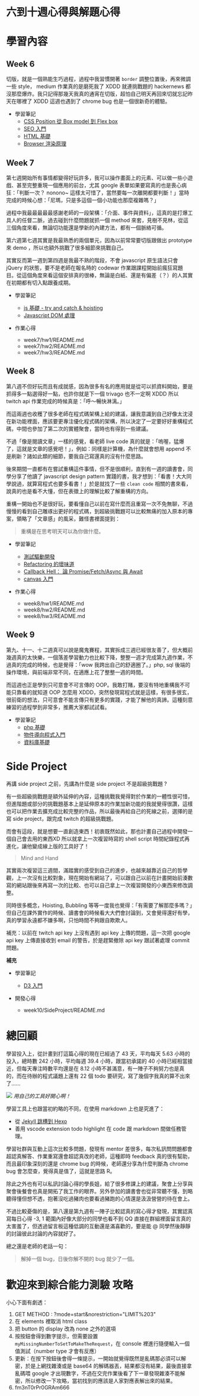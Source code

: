 # 六到十週心得與解題心得

# 學習內容
## Week 6
切版，就是一個熟能生巧過程，過程中我習慣開著 `border` 調整位置後，再來微調一些 style， medium 作業真的是磨死我了 XDDD 就連挑戰題的 hackernews 都沒那麼爆炸。我只記得那幾天我真的通宵在切版，超怕自己明天再回來切就忘記昨天在哪裡了 XDDD 這週也遇到了 chrome bug 也是一個很新奇的體驗。

- 學習筆記
  - [CSS Position 從 Box model 到 Flex box](https://ishin4554.github.io/2019/05/01/develope/css_position/)
  - [SEO 入門](https://ishin4554.github.io/2019/05/01/develope/intro-seo/)
  - [HTML 基礎](https://ishin4554.github.io/2019/05/20/develope/html_basic/)
  - [Browser 渲染原理](https://ishin4554.github.io/2019/05/28/develope/intro-browser/)

## Week 7 

第七週開始所有事情都變得好玩許多，我可以操作畫面上的元素、可以做一些小遊戲、甚至完整重現一個應用的前台，尤其 google 表單如果要寫真的也是喪心病狂：「判斷一次？ nonono~ 這樣太可惜了，當然要每一次離開都要判斷！」當時完成的時候心想：「尼瑪，只是多這個一個小功能也那麼複雜嗎？」

過程中我最最最最最感謝老師的一段架構：「介面、事件與資料」，這真的是打爆工具人的任督二脈，過去碰到什麼問題就抓一個 method 來套，見樹不見林，從這三個角度來看，無論切功能還是學新的內建方法，都有一個脈絡可循。

第六週第七週其實是我最熟悉的兩個單元，因為以前常常要切版跟做出 prototype 來 demo ，所以也額外挑戰了很多細節來挑戰自己。

其實反而第一週到第四週是我最不熟的階段，不會 javascript 原生語法只會 jQuery 的狀態，要不是老師在報名時的 codewar 作業跟課程開始前瘋狂寫題目。從這個角度來看這個安排真的很棒，無論是白紙、還是有偏差（？）的人其實在初期都有切入點跟養成期。

- 學習筆記
  - [js 基礎 - try and catch & hoisting](https://ishin4554.github.io/2019/05/06/develope/js_basics/#try-amp-catch)
  - [Javascript DOM 處理](https://ishin4554.github.io/2019/05/03/develope/js_DOM/)

- 作業心得
  - week7/hw1/README.md
  - week7/hw2/README.md
  - week7/hw3/README.md

## Week 8

第八週不但好玩而且有成就感，因為很多有名的應用就是從可以抓資料開始，要是抓得多一點選得好一點，也許你就是下一個 trivago 也不一定啊 XDDD 所以 twitch api 作業完成的時候真是：「呼～暢快淋漓。」

而這兩週也收穫了很多老師在程式碼架構上給的建議，讓我意識到自己好像太沈浸在新功能裡面，應該要更專注優化程式碼的架構，所以決定了一定要好好重構程式碼，中間也參加了第二次的實體聚會，當時也有得到一些建議。

不過「像是閱讀文章」一樣的感覺，看老師 live code 真的就是：「嗚喔，猛爆了，這就是文章的感覺吧！」，例如：同樣是計算機，為什麼就會想用 append 不是刷新？諸如此類的細節，要我自己寫還真的沒有什麼思路。

後來期間一直都有在嘗試重構這件事情，但不是很順利，直到有一週的讀書會，同學分享了他讀了 javascript design pattern 實踐的書，我才想到：「看書！大大同學說過，就算寫程式也要多看書！」於是就找了一些 `clean code` 相關的書來看，說真的也是看不大懂，但在表徵上的理解比較了解重構的方向。

重構一開始也不是很好玩，要看懂自己以前在寫什麼而且重寫一次不免無聊，不過慢慢的看到自己雕琢出更好的程式碼，到超級挑戰題可以比較無痛的加入原本的專案，領略了「文章感」的風采，難怪書裡面提到：

> 重構是在思考明天可以為你做什麼。

- 學習筆記
  - [測試驅動開發](https://ishin4554.github.io/2019/05/28/develope/intro-test/)
  - [Refactoring 的壞味道](https://ishin4554.github.io/2019/05/22/develope/intro-refactoring/)
  - [Callback Hell： 論 Promise/Fetch/Async 與 Await](https://ishin4554.github.io/2019/05/28/develope/js_promise/)
  - [canvas 入門](https://ishin4554.github.io/2019/05/28/develope/js_canvas_basic/)

- 作業心得
  - week8/hw1/README.md
  - week8/hw2/README.md
  - week8/hw3/README.md

## Week 9

第九、十一、十二週真可以說是魔鬼賽程，其實拆成三週已經很友善了，但大概前幾週真的太快樂，一個落差學習動力也比較下降，整整一週才完成第九週作業，不過真的完成的時候，也是覺得：「wow 我跨出自己的舒適圈了。」php, sql 後端的操作環境，與前端非常不同，在適應上花了整整一週的時間。

而這週也正是學到只可意會不可言傳的 OOP。我敢打賭，要沒有特地重構我不可能只靠看的就知道 OOP 怎麼用 XDDD，突然發現寫程式就是這樣，有很多很玄，很前衛的想法，只可意會不能言傳只有更多的實踐，才能了解他的真諦。這種刻意練習的過程學到非常多，推薦大家都試試看。

- 學習筆記
  - [php 基礎](https://ishin4554.github.io/2019/05/14/develope/php_basic/)
  - [物件導向程式入門](https://ishin4554.github.io/2019/05/15/develope/intro-OOP/)
  - [資料庫基礎](https://ishin4554.github.io/2019/05/15/develope/intro-database/)

# Side Project 

再講 side project 之前，先講為什麼是 side project 不是超級挑戰題 ? 

有一些超級挑戰題是額外延伸的內容，這種挑戰我覺得對於作業的一體性很可惜，但進階題或部分的挑戰題基本上是延伸原本的作業加新功能的我就覺得很讚，這樣也可以把作業去擴充成比較完整的作品，所以最後再給自己的死線之前，選擇的是寫 side project，跟完成 twitch 的超級挑戰題。

而會有這段，就是想要一直創造東西！初衷既然如此，那也計畫自己過程中開發一個自己會去用的東西XD 所以就拿上一次複習時寫的 shell script 時間紀錄程式再進化，讓他變成線上版的工具好了！

> Mind and Hand 

其實兩次複習這三週間，滿踏實的感受到自己的進步，也越來越靠近自己的哲學觀，上一次沒有比較對象，現在開始有網站了，可以跟自己以前在計畫開始前湊數寫的網站跟後來再寫一次的比較、也可以自己拿上一次複習開發的小東西來修改調整。

同時很多概念，Hoisting, Bubbling 等等一度我也覺得：「有需要了解那麼多嗎？」但自己在課外實作的時候、讀書會的時候看大大們會討論到，又會覺得還好有學，真的學習永遠都不嫌多啊，只怕時間不夠跟自欺欺人。

補充：以前在 twitch api key 上沒有遇到 api key 上傳的問題，這一次把 google api key 上傳直接收到 email 的警告，於是趕緊撤除 api key 跟試著處理 commit 問題。

**補充**

- 學習筆記
  - [D3 入門](https://ishin4554.github.io/2019/04/03/develope/js_d3_basic/)

- 開發心得
  - week10/SideProject/README.md

# 總回顧

學習投入上，從計畫到打這篇心得的現在已經過了 43 天，平均每天 5.63 小時的投入，總時數 242 小時，平均每週 39.4 小時，跟當初承諾的 40 小時已經相當接近，但每天專注時數平均還是在 8.12 小時不甚滿意，有一陣子不夠努力也是真的，而在待辦的程式議題上還有 22 個 todo 要研究，寫了幾個字我真的算不出來了......

![](img/2019-05-29-21-40-59.png)
*用自己的工具好開心啊！*

學習工具上也跟當初約略的不同，在使用 markdown 上也是究進了：
- 從 [Jekyll 跳槽到 Hexo](https://ishin4554.github.io/) 
- 善用 vscode extension todo highlight 在 code 跟 markdown 間做任務管理。

學習社群與互動上這次比較多問題，發現有 mentor 差很多，每次私訊問問題都會超認真解答、作業重寫還會超認真改的老師，這種即時 feedback 真的很有幫助，而且最印象深刻的還是 chrome bug 的時候，老師還分享為什麼判斷為 chrome bug 會怎麼查，覺得真是值了，這就是思路 R。

除此之外也有可以私訊討論心得的學長姐，給了很多修課上的建議，聚會上分享與聚會後餐會也真是開拓了我工作的眼界。另外參加的讀書會也從非常聽不懂，到略聽得懂但想不透，抱著沒吃過豬肉也要看過豬跑的心情還是汲汲營營的待在會上。

不過比較憂傷的是，第八還是第九週有一陣子比較認真的寫心得才發現，其實認真寫每日心得 -3, 1 範圍內好像大部分的同學也看不到 QQ 直接在群組裡面留言真的太害羞了，但透過留言板這種低調的互動還是滿喜歡的，要是能 @ 同學然後靜靜的討論彼此討論的內容就好了。

總之還是老師的老話一句：

> 解掉一個 bug，日後你解不開的 bug 就少了一個。

# 歡迎來到綜合能力測驗 攻略

小心下面有劇透：

1. GET METHOD : ?mode=start&norestriction="LIMIT%203"
2. 在 elements 裡取消 html class
3. 把 button 的 display 改為 none 之外的選項
4. 按按鈕會得到數字提示，但需要設置 `myMissingNumberToSetToMakeTheRequest`，在 console 裡進行隨便輸入一個值測試（number type 才會有反應）
5. 更新：在按下按鈕後會得一條提示，一開始就覺得既然是亂碼那必須可以解密，於是上網找雜湊或是 base64 的解碼器丟，結果都沒有結果，最後直接拿亂碼喂 google 才出現數字，不過在交完作業後看了下一章發現雜湊不能解密，所以修改一下攻略，當初找到的應該是人家對應表解出來的結果。
6. fm3nT0rPr0GRAm666